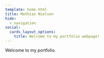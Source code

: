 ```yaml
---
template: home.html
title: Mathias Nielsen
hide:
  - navigation
social:
  cards_layout_options:
    title: Welcome to my portfolio webpage!
---
```


Welcome to my portfolio.